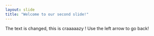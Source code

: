 ```yaml
---
layout: slide
title: "Welcome to our second slide!"
---
```

The text is changed, this is craaaaazy !
Use the left arrow to go back!
